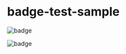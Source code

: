 # badge-test-sample


![badge](https://badges.rhems-japan.com/api-get-badge.svg?user_id=SuXRjLryiXUnKMsqxKYMqFfpS6t2&organization=0neriver&repo=badge-test-sample&app=master&branch=master&cised=true&update=20211201-053518)

![badge](https://badges.rhems-japan.com/api-get-badge.svg?user_id=SuXRjLryiXUnKMsqxKYMqFfpS6t2&timedelta=9&organization=0neriver&repo=badge-test-sample&app=master&branch=master&cised=true&update=20211201-053518)


